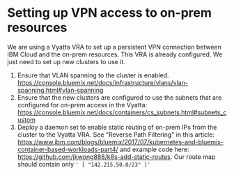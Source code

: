 # Setting up VPN access to on-prem resources

We are using a Vyatta VRA to set up a persistent VPN connection between IBM Cloud and the on-prem resources. This VRA
is already configured. We just need to set up new clusters to use it.

1. Ensure that VLAN spanning to the cluster is enabled. https://console.bluemix.net/docs/infrastructure/vlans/vlan-spanning.html#vlan-spanning
2. Ensure that the new clusters are configured to use the subnets that are configured for on-prem access in the Vyatta: https://console.bluemix.net/docs/containers/cs_subnets.html#subnets_custom 
3. Deploy a daemon set to enable static routing of on-prem IPs from the cluster to the Vyatta VRA. See "Reverse Path Filtering" in this article: https://www.ibm.com/blogs/bluemix/2017/07/kubernetes-and-bluemix-container-based-workloads-part4/
and example code here: https://github.com/jkwong888/k8s-add-static-routes. Our route map should contain only ```'
                                                                                                                   [
                                                                                                                     "142.215.50.0/23"
                                                                                                                   ]'```

